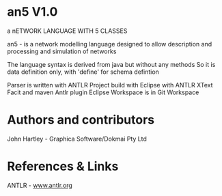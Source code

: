 # an5 V1.0

a nETWORK LANGUAGE WITH 5 CLASSES

an5 - is a network modelling language designed to allow description and
processing and simulation of networks

The language syntax is derived from java but without any methods
So it is data definition only, with 'define' for schema defintion

Parser is written with ANTLR
Project build with Eclipse with ANTLR XText Facit and maven Antlr plugin
Eclipse Workspace is in Git Workspace

# Authors and contributors

John Hartley - Graphica Software/Dokmai Pty Ltd

# References & Links

ANTLR - www.antlr.org



